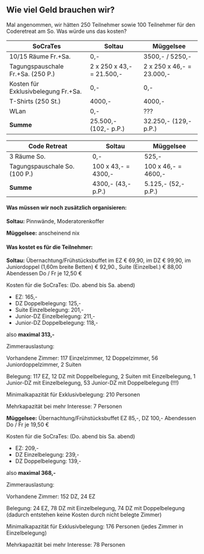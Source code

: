 ## Wie viel Geld brauchen wir?

Mal angenommen, wir hätten 250 Teilnehmer sowie 100 Teilnehmer für den Coderetreat am So. Was würde uns das kosten?

|**SoCraTes**                                                 | Soltau            | Müggelsee |
|---|---|---|
|10/15 Räume Fr.+Sa.                        | 0,-                 | 3500,- / 5250,-|
|Tagungspauschale Fr.+Sa. (250 P.)   | 2 x 250 x 43,- = 21.500,- | 2 x 250 x 46,- = 23.000,-|
|Kosten für Exklusivbelegung Fr.+Sa. | 0,- | 0,- |
|T-Shirts (250 St.)                                | 4000,-           | 4000,-|
|WLan                                                 | 0,- | ??? |
|**Summe** | 25.500,- (102,- p.P.) | 32.250,- (129,- p.P.) |



|Code Retreat                                                | Soltau            | Müggelsee |
|---|---|---|
|3 Räume So.                                     |0,-                   | 525,-|
|Tagungspauschale So. (100 P.)        | 100 x 43,- = 4300,- | 100 x 46,- = 4600,-|
|**Summe** | 4300,- (43,- p.P.) | 5.125,- (52,- p.P.) |


#### Was müssen wir noch zusätzlich organisieren:

**Soltau:** Pinnwände, Moderatorenkoffer

**Müggelsee:** anscheinend nix


#### Was kostet es für die Teilnehmer:

**Soltau:** Übernachtung/Frühstücksbuffet im EZ € 69,90, im DZ € 99,90, im Juniordoppel (1,60m breite Betten) € 92,90., Suite (Einzelbel.) € 88,00
Abendessen Do / Fr je 12,50 €

Kosten für die SoCraTes: (Do. abend bis Sa. abend)

* EZ: 165,-
* DZ Doppelbelegung: 125,-
* Suite Einzelbelegung: 201,-
* Junior-DZ Einzelbelegung: 211,-
* Junior-DZ Doppelbelegung: 118,-

also **maximal 313,-**

Zimmerauslastung: 

Vorhandene Zimmer: 117 Einzelzimmer, 12 Doppelzimmer, 56 Juniordoppelzimmer, 2 Suiten

Belegung: 117 EZ, 12 DZ mit Doppelbelegung, 2 Suiten mit Einzelbelegung, 1 Junior-DZ mit Einzelbelegung, 53 Junior-DZ mit Doppelbelegung (!!!)

Minimalkapazität für Exklusivbelegung: 210 Personen

Mehrkapazität bei mehr Interesse: 7 Personen

**Müggelsee:** Übernachtung/Frühstücksbuffet EZ 85,-, DZ 100,-
Abendessen Do / Fr je 19,50 €

Kosten für die SoCraTes: (Do. abend bis Sa. abend)

* EZ: 209,-
* DZ Einzelbelegung: 239,-
* DZ Doppelbelegung: 139,-

also **maximal 368,-**

Zimmerauslastung: 

Vorhandene Zimmer: 152 DZ, 24 EZ

Belegung: 24 EZ, 78 DZ mit Einzelbelegung, 74 DZ mit Doppelbelegung
(dadurch entstehen keine Kosten durch nicht belegte Zimmer)

Minimalkapazität für Exklusivbelegung: 176 Personen (jedes Zimmer in Einzelbelegung)

Mehrkapazität bei mehr Interesse: 78 Personen

